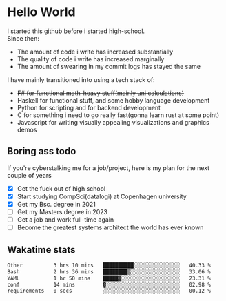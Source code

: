 # Hello World

I started this github before i started high-school.  
Since then:
- The amount of code i write has increased substantially
- The quality of code i write has increased marginally
- The amount of swearing in my commit logs has stayed the same

I have mainly transitioned into using a tech stack of:
- ~~F# for functional math-heavy stuff(mainly uni calculations)~~
- Haskell for functional stuff, and some hobby language development
- Python for scripting and for backend development
- C for something i need to go really fast(gonna learn rust at some point)
- Javascript for writing visually appealing visualizations and graphics demos

## Boring ass todo
If you're cyberstalking me for a job/project, here is my plan for the next couple of years
- [x] Get the fuck out of high school
- [x] Start studying CompSci(datalogi) at Copenhagen university
- [x] Get my Bsc. degree in 2021
- [ ] Get my Masters degree in 2023
- [ ] Get a job and work full-time again
- [ ] Become the greatest systems architect the world has ever known

## Wakatime stats
<!--START_SECTION:waka-->

```txt
Other          3 hrs 10 mins   ██████████░░░░░░░░░░░░░░░   40.33 %
Bash           2 hrs 36 mins   ████████▒░░░░░░░░░░░░░░░░   33.06 %
YAML           1 hr 50 mins    █████▓░░░░░░░░░░░░░░░░░░░   23.31 %
conf           14 mins         ▓░░░░░░░░░░░░░░░░░░░░░░░░   02.98 %
requirements   0 secs          ░░░░░░░░░░░░░░░░░░░░░░░░░   00.12 %
```

<!--END_SECTION:waka-->
